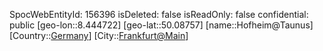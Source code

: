 ﻿---
location: [50.08757,8.444722]
type: Station
tags:
- geo/Station

---
SpocWebEntityId: 156396
isDeleted: false
isReadOnly: false
confidential: public
[geo-lon::8.444722]
[geo-lat::50.08757]
[name::Hofheim@Taunus]
[Country::[Germany](geo/Continent/Europe/Germany.md)]
[City::[Frankfurt@Main](geo/Continent/Europe/Germany/Hessen/Frankfurt@Main.md)]

